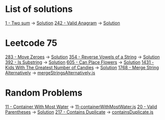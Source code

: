 # List of solutions

[1 - Two sum](https://leetcode.com/problems/two-sum/description/) -> [Solution](1-twoSum.js)
[242 - Valid Anagram](https://leetcode.com/problems/valid-anagram/) -> [Solution](242-validAnagram.js)

# Leetcode 75

[283 - Move Zeroes](https://leetcode.com/problems/move-zeroes/) -> [Solution](283-moveZeroes.js)
[354 - Reverse Vowels of a String](https://leetcode.com/problems/reverse-vowels-of-a-string/) -> [Solution](354-reverseVowelsOfAString.js)
[392 - Is Substring](https://leetcode.com/problems/is-subsequence/description/) -> [Solution](392-isSubstring.js)
[605 - Can Place Flowers](https://leetcode.com/problems/can-place-flowers/description) -> [Solution](605.canPlaceFlowers.js)
[1431 - Kids With The Greatest Number of Candies](https://leetcode.com/problems/kids-with-the-greatest-number-of-candies/) -> [Solution](1431-kidsWiththeGreatestNumberofCandies.js)
[1768 - Merge String Alternatively](https://leetcode.com/problems/merge-strings-alternately/description) -> [mergeStringsAlternatively.js](1768-mergeStringsAlternatively.js)

# Random Problems

[11 - Container With Most Water](https://leetcode.com/problems/container-with-most-water/description/) -> [11-containerWithMostWater.js](11-containerWithMostWater.js)
[20 - Valid Parentheses](https://leetcode.com/problems/valid-parentheses/) -> [Solution](20-validParentheses.js)
[217 - Contains Duplicate](https://leetcode.com/problems/contains-duplicate/description/) -> [containsDuplicate.js](217-containsDuplicate.js)
